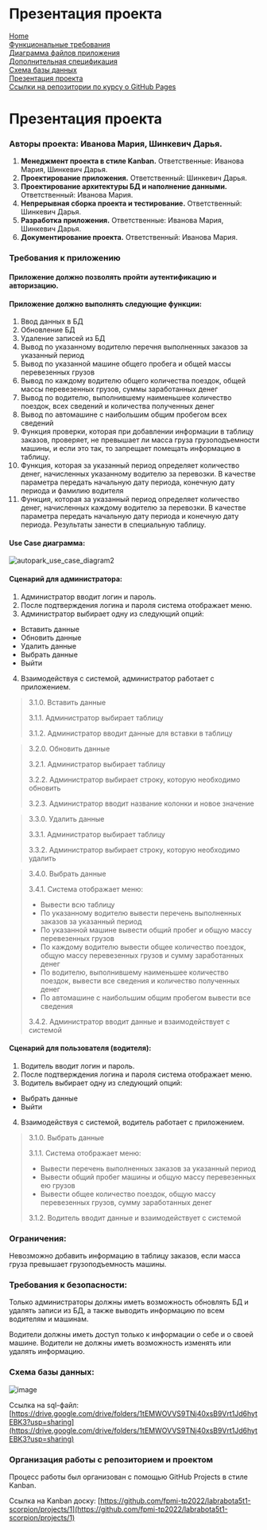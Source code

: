 # Презентация проекта

[Home](../index.md)    
[Функциональные требования](functionalRequirements.md)  
[Диаграмма файлов приложения](applicationFileDiagram.md)  
[Дополнительная спецификация](additionalSpecification.md)   
[Схема базы данных](databaseSchema.md)  
[Презентация проекта](projectPresentation.md)          
[Ссылки на репозитории по курсу о GitHub Pages](linksToRepositories.md) 

# Презентация проекта

### Авторы проекта: **Иванова Мария, Шинкевич Дарья.**

1. **Менеджмент проекта в стиле Kanban.** Ответственные: Иванова Мария, Шинкевич Дарья.
2. **Проектирование приложения.** Ответственный: Шинкевич Дарья.
3. **Проектирование архитектуры БД и наполнение данными.** Ответственный: Иванова Мария.
4. **Непрерывная сборка проекта и тестирование.** Ответственный: Шинкевич Дарья.
5. **Разработка приложения.** Ответственные: Иванова Мария, Шинкевич Дарья.
6. **Документирование проекта.** Ответственный: Иванова Мария.

### Требования к приложению
#### Приложение должно позволять пройти аутентификацию и авторизацию.

#### Приложение должно выполнять следующие функции:
1. Ввод данных в БД
2. Обновление БД
3. Удаление записей из БД
4. Вывод по указанному водителю перечня выполненных заказов за указанный период
5. Вывод по указанной машине общего пробега и общей массы перевезенных грузов
6. Вывод по каждому водителю общего количества поездок, общей массы перевезенных грузов, суммы заработанных денег
7. Вывод по водителю, выполнившему наименьшее количество поездок, всех сведений и количества полученных денег
8. Вывод по автомашине с наибольшим общим пробегом всех сведений
9. Функция проверки, которая при добавлении информации в таблицу заказов, проверяет, не превышает ли масса груза грузоподъемности машины, и если это так, то запрещает помещать информацию в таблицу.
10. Функция, которая за указанный период определяет количество денег, начисленных указанному водителю за перевозки. В качестве параметра передать начальную дату периода, конечную дату периода и фамилию водителя
11. Функция, которая за указанный период определяет количество денег, начисленных каждому водителю за перевозки. В качестве параметра передать начальную дату периода и конечную дату периода. Результаты занести в специальную таблицу.

#### Use Case диаграмма:
![autopark_use_case_diagram2](https://user-images.githubusercontent.com/78850433/165998434-4bb5abe1-bd1b-4cb6-846d-a537ae25f968.svg)


#### Сценарий для администратора:
1. Администратор вводит логин и пароль. 
2. После подтверждения логина и пароля система отображает меню.
3. Администратор выбирает одну из следующий опций:
* Вставить данные
* Обновить данные
* Удалить данные
* Выбрать данные
* Выйти
4. Взаимодействуя с системой, администратор работает с приложением.


> 3.1.0. Вставить данные
> 
> 3.1.1. Администратор выбирает таблицу
> 
> 3.1.2. Администратор вводит данные для вставки в таблицу


> 3.2.0. Обновить данные
> 
> 3.2.1. Администратор выбирает таблицу
> 
> 3.2.2. Администратор выбирает строку, которую необходимо обновить
> 
> 3.2.3. Администратор вводит название колонки и новое значение


> 3.3.0. Удалить данные
> 
> 3.3.1. Администратор выбирает таблицу
> 
> 3.3.2. Администратор выбирает строку, которую необходимо удалить


> 3.4.0. Выбрать данные
> 
> 3.4.1. Система отображает меню:
> * Вывести всю таблицу
> * По указанному водителю вывести перечень выполненных заказов за указанный период
> * По указанной машине вывести общий пробег и общую массу перевезенных грузов
> * По каждому водителю вывести общее количество поездок, общую массу перевезенных грузов и сумму заработанных денег
> * По водителю, выполнившему наименьшее количество поездок, вывести все сведения и количество полученных денег
> * По автомашине с наибольшим общим пробегом вывести все сведения
> 
> 3.4.2. Администратор вводит данные и взаимодействует с системой

#### Сценарий для пользователя (водителя):
1. Водитель вводит логин и пароль. 
2. После подтверждения логина и пароля система отображает меню.
3. Водитель выбирает одну из следующий опций:
* Выбрать данные
* Выйти
4. Взаимодействуя с системой, водитель работает с приложением.

> 3.1.0. Выбрать данные
> 
> 3.1.1. Система отображает меню:
> * Вывести перечень выполненных заказов за указанный период
> * Вывести общий пробег машины и общую массу перевезенных ею грузов
> * Вывести общее количество поездок, общую массу перевезенных грузов, сумму заработанных денег
> 
> 3.1.2. Водитель вводит данные и взаимодействует с системой

### Ограничения:
Невозможно добавить информацию в таблицу заказов, если масса груза превышает грузоподъемность машины.

### Требования к безопасности:
Только администраторы должны иметь возможность обновлять БД и удалять записи из БД, а также выводить информацию по всем водителям и машинам.

Водители должны иметь доступ только к информации о себе и о своей машине. Водители не должны иметь возможность изменять или удалять информацию.

### Схема базы данных:
![image](https://user-images.githubusercontent.com/78850640/165361737-51b31941-f0d3-4b9f-88a2-4521e917d77a.png)

Ссылка на sql-файл:
[https://drive.google.com/drive/folders/1tEMWOVVS9TNj40xsB9Vrt1Jd6hytEBK3?usp=sharing](https://drive.google.com/drive/folders/1tEMWOVVS9TNj40xsB9Vrt1Jd6hytEBK3?usp=sharing)

### Организация работы с репозиторием и проектом
Процесс работы был организован с помощью GitHub Projects в стиле Kanban.

Ссылка на Kanban доску: [https://github.com/fpmi-tp2022/labrabota5t1-scorpion/projects/1](https://github.com/fpmi-tp2022/labrabota5t1-scorpion/projects/1)


